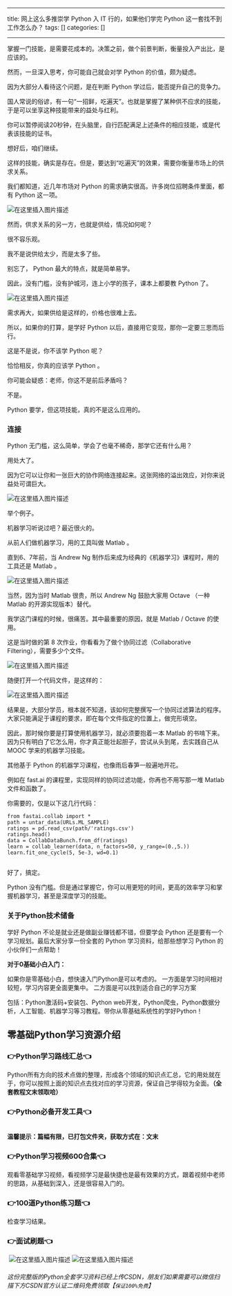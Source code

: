 
--- 
title:  网上这么多推崇学 Python 入 IT 行的，如果他们学完 Python 这一套找不到工作怎么办？ 
tags: []
categories: [] 

---
掌握一门技能，是需要花成本的。决策之前，做个前景判断，衡量投入产出比，是应该的。

然而，一旦深入思考，你可能自己就会对学 Python 的价值，颇为疑虑。

因为大部分人看待这个问题，是在判断 Python 学过后，能否提升自己的竞争力。

国人常说的俗谚，有一句“一招鲜，吃遍天”。也就是掌握了某种供不应求的技能，于是可以坐享这种技能带来的益处与红利。

你可以暂停阅读20秒钟，在头脑里，自行匹配满足上述条件的相应技能，或是代表该技能的证书。

想好后，咱们继续。

这样的技能，确实是存在。但是，要达到“吃遍天”的效果，需要你衡量市场上的供求关系。

我们都知道，近几年市场对 Python 的需求确实很高。许多岗位招聘条件里面，都有 Python 这一项。

<img src="https://img-blog.csdnimg.cn/c8a6025238564a62b658fa6fa11ed100.jpeg#pic_center" alt="在这里插入图片描述">

然而，供求关系的另一方，也就是供给，情况如何呢？

很不容乐观。

我不是说供给太少，而是太多了些。

别忘了， Python 最大的特点，就是简单易学。

因此，没有门槛，没有护城河，连上小学的孩子，课本上都要教 Python 了。

<img src="https://img-blog.csdnimg.cn/9104a8070b8444e3a19808e7c6e88561.jpeg#pic_center" alt="在这里插入图片描述">

需求再大，如果供给是这样的，价格也很难上去。

所以，如果你的打算，是学好 Python 以后，直接用它变现，那你一定要三思而后行。

这是不是说，你不该学 Python 呢？

恰恰相反，你真的应该学 Python 。

你可能会疑惑：老师，你这不是前后矛盾吗？

不是。

Python 要学，但这项技能，真的不是这么应用的。

### **连接**

Python 无门槛，这么简单，学会了也毫不稀奇，那学它还有什么用？

用处大了。

因为它可以让你和一张巨大的协作网络连接起来。这张网络的溢出效应，对你来说益处可谓巨大。

<img src="https://img-blog.csdnimg.cn/aa09433856fb4ba5a79223b0685e8ed9.jpeg#pic_center" alt="在这里插入图片描述">

举个例子。

机器学习听说过吧？最近很火的。

从前人们做机器学习，用的工具叫做 Matlab 。

直到6、7年前，当 Andrew Ng 制作后来成为经典的《机器学习》课程时，用的工具还是 Matlab 。

<img src="https://img-blog.csdnimg.cn/caab34fe97f043218e6d3994c8e3a2ab.jpeg#pic_center" alt="在这里插入图片描述">

当然，因为当时 Matlab 很贵，所以 Andrew Ng 鼓励大家用 Octave （一种 Matlab 的开源实现版本）替代。

我学这门课程的时候，很痛苦。其中最重要的原因，就是 Matlab / Octave 的使用。

这是当时做的第 8 次作业，你看看为了做个协同过滤（Collaborative Filtering），需要多少个文件。

<img src="https://img-blog.csdnimg.cn/e05e292edf514feea755fbd163e1d7b2.jpeg#pic_center" alt="在这里插入图片描述">

随便打开一个代码文件，是这样的：

<img src="https://img-blog.csdnimg.cn/e560c5204bd94bff995d4b59f93edff7.jpeg#pic_center" alt="在这里插入图片描述">

结果是，大部分学员，根本就不知道，该如何完整撰写一个协同过滤算法的程序。大家只能满足于课程的要求，即在每个文件指定的位置上，做完形填空。

因此，那时候你要是打算使用机器学习，就必须要抱着一本 Matlab 的书啃下来。因为只有明白了它怎么用，你才真正能壮起胆子，尝试从头到尾，去实践自己从 MOOC 学来的机器学习技能。

其他基于 Python 的机器学习课程，也像雨后春笋一般遍地开花。

例如在 fast.ai 的课程里，实现同样的协同过滤功能，你再也不用写那一堆 Matlab 文件和函数了。

你需要的，仅是以下这几行代码：

```
from fastai.collab import *
path = untar_data(URLs.ML_SAMPLE)
ratings = pd.read_csv(path/'ratings.csv')
ratings.head()
data = CollabDataBunch.from_df(ratings)
learn = collab_learner(data, n_factors=50, y_range=(0.,5.))
learn.fit_one_cycle(5, 5e-3, wd=0.1)


```

好了，搞定。

Python 没有门槛。但是通过掌握它，你可以用更短的时间，更高的效率学习和掌握机器学习，甚至是深度学习的技能。

### 关于Python技术储备

学好 Python 不论是就业还是做副业赚钱都不错，但要学会 Python 还是要有一个学习规划。最后大家分享一份全套的 Python 学习资料，给那些想学习 Python 的小伙伴们一点帮助！

**对于0基础小白入门：**

>  
 如果你是零基础小白，想快速入门Python是可以考虑的。 
 一方面是学习时间相对较短，学习内容更全面更集中。 二方面是可以找到适合自己的学习方案 


包括：Python激活码+安装包、Python web开发，Python爬虫，Python数据分析，人工智能、机器学习等习教程。带你从零基础系统性的学好Python！

## 零基础Python学习资源介绍

### 👉Python学习路线汇总👈

Python所有方向的技术点做的整理，形成各个领域的知识点汇总，它的用处就在于，你可以按照上面的知识点去找对应的学习资源，保证自己学得较为全面。**（全套教程文末领取哈）** <img src="https://img-blog.csdnimg.cn/img_convert/673b13641cf2ddf5e18b5c58afd50200.png#pic_center" alt="">

### 👉Python必备开发工具👈

<img src="https://img-blog.csdnimg.cn/img_convert/6be280b059df8debff4a4b52d6a6ad1f.png#pic_center" alt="">

**温馨提示：篇幅有限，已打包文件夹，获取方式在：文末**

### 👉Python学习视频600合集👈

观看零基础学习视频，看视频学习是最快捷也是最有效果的方式，跟着视频中老师的思路，从基础到深入，还是很容易入门的。 <img src="https://img-blog.csdnimg.cn/img_convert/f2a1e9c7368b6ac7d169ab4147b537f4.png#pic_center" alt="">

### 👉100道Python练习题👈

检查学习结果。<img src="https://img-blog.csdnimg.cn/img_convert/15bc30b75e1de8c9fa2daab3742d4430.png#pic_center" alt="">

### 👉面试刷题👈

<img src="https://img-blog.csdnimg.cn/img_convert/99f6475fb1237ba21e45d55c67bf83f4.png#pic_center" alt="">

<img src="https://img-blog.csdnimg.cn/3360d1bcb588491dac483ff4c30fb05c.png#pic_center" alt="在这里插入图片描述">

<img src="https://img-blog.csdnimg.cn/49fe592a1ae644c2822a1b4a850724cd.png#pic_center" alt="在这里插入图片描述">

###### 这份完整版的Python全套学习资料已经上传CSDN，朋友们如果需要可以微信扫描下方CSDN官方认证二维码免费领取【`保证100%免费`】

<img src="https://img-blog.csdnimg.cn/1d2a69f2d57e4d1cb444037b17af8607.png" alt="">
